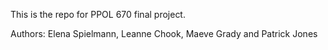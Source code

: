 This is the repo for PPOL 670 final project.

Authors: Elena Spielmann, Leanne Chook, Maeve Grady and Patrick Jones
